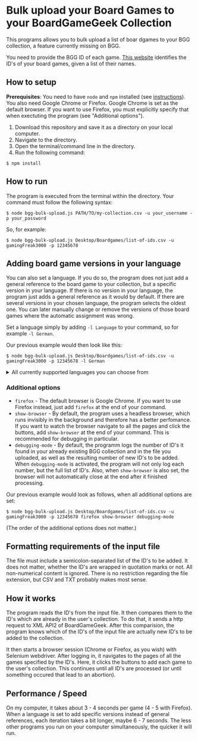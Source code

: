 # Bulk upload your Board Games to your BoardGameGeek Collection

This programs allows you to bulk upload a list of boar dgames to your BGG collection, a feature currently missing on BGG.

You need to provide the BGG ID of each game. [This website](https://github.com/fenglisch/bgg-names-to-ids) identifies the ID's of your board games, given a list of their names.

## How to setup

**Prerequisites**: You need to have `node` and `npm` installed (see [instructions](https://docs.npmjs.com/downloading-and-installing-node-js-and-npm)). You also need Google Chrome or Firefox. Google Chrome is set as the default browser. If you want to use Firefox, you must explicitly specify that when exectuting the program (see "Additional options").

1. Download this repository and save it as a directory on your local computer.
2. Navigate to the directory.
3. Open the terminal/command line in the directory.
4. Run the following command:

```
$ npm install
```

## How to run

The program is executed from the terminal within the directory. Your command must follow the following syntax:

```
$ node bgg-bulk-upload.js PATH/TO/my-collection.csv -u your_username -p your_password
```

So, for example:

```
$ node bgg-bulk-upload.js Desktop/Boardgames/list-of-ids.csv -u gamingFreak3000 -p 12345678
```

## Adding board game versions in your language

You can also set a language. If you do so, the program does not just add a general reference to the board game to your collection, but a specific version in your language. If there is no version in your language, the program just adds a general reference as it would by default. If there are several versions in your chosen language, the program selects the oldest one. You can later manually change or remove the versions of those board games where the automatic assignment was wrong.

Set a language simply by adding `-l Language` to your command, so for example `-l German`.

Our previous example would then look like this:

```
$ node bgg-bulk-upload.js Desktop/Boardgames/list-of-ids.csv -u gamingFreak3000 -p 12345678 -l German
```

<details>
  <summary>All currently supported languages you can choose from</summary>

- Afrikaans
- Arabic
- English
- Estonian
- Latvian
- Lithuanian
- Basque
- Bulgarian
- Japanese
- Catalan
- Chinese
- Croatian
- Serbian
- Slovenian
- Czech
- Slovak
- Danish
- Portuguese
- Dutch
- Russian
- Finnish
- French
- German
- Greek
- Hebrew
- Hungarian
- Icelandic
- Italian
- Korean
- Norwegian
- Polish
- Romanian
- Macedonian
- Spanish
- Swedish
- Thai

</details>

### Additional options

- `firefox` - The default browser is Google Chrome. If you want to use Firefox instead, just add `firefox` at the end of your command.
- `show-browser` - By default, the program uses a headless browser, which runs invisibly in the background and therefore has a better perfomance. If you want to watch the browser navigate to all the pages and click the buttons, add `show-browser` at the end of your command. This is recommended for debugging in particular.
- `debugging-mode` - By default, the programm logs the number of ID's it found in your already existing BGG collection and in the file you uploaded, as well as the resulting number of new ID's to be added. When `debugging-mode` is activated, the program will not only log each number, but the full list of ID's. Also, when `show-browser` is also set, the browser will not automatically close at the end after it finished processing.

Our previous example would look as follows, when all additional options are set:

```
$ node bgg-bulk-upload.js Desktop/Boardgames/list-of-ids.csv -u gamingFreak3000 -p 12345678 firefox show-browser debugging-mode
```

(The order of the additional options does not matter.)

## Formatting requirements of the input file

The file must include a semicolon-separated list of the ID's to be added. It does not matter, whether the ID's are wrapped in quotation marks or not. All non-numerical content is ignored. There is no restriction regarding the file extension, but CSV and TXT probably makes most sense.

## How it works

The program reads the ID's from the input file. It then compares them to the ID's which are already in the user's collection. To do that, it sends a http request to XML API2 of BoardGameGeek. After this comparision, the program knows which of the ID's of the input file are actually new ID's to be added to the collection.

It then starts a browser session (Chrome or Firefox, as you wish) with Selenium webdriver. After logging in, it navigates to the pages of all the games specified by the ID's. Here, it clicks the buttons to add each game to the user's collection. This continues until all ID's are processed (or until something occured that lead to an abortion).

## Performance / Speed

On my computer, it takes about 3 - 4 seconds per game (4 - 5 with Firefox). When a language is set to add specific versions instead of general references, each iteration takes a bit longer, maybe 6 - 7 seconds. The less other programs you run on your computer simultaneously, the quicker it will run.
